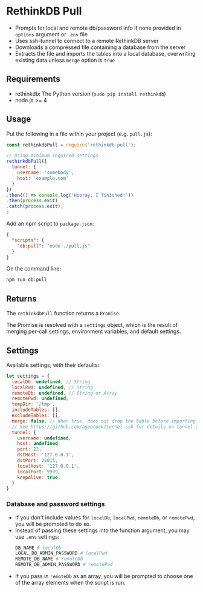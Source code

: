 # RethinkDB Pull

* Prompts for local and remote db/password info if none provided in `options` argument or `.env` file
* Uses ssh-tunnel to connect to a remote RethinkDB server
* Downloads a compressed file containing a database from the server
* Extracts the file and imports the tables into a local database, overwriting existing data unless `merge` option is `true`

## Requirements

* rethinkdb: The Python version (`sudo pip install rethinkdb`)
* node.js >= 4

## Usage

Put the following in a file within your project (e.g. `pull.js`):
```js
const rethinkdbPull = require('rethinkdb-pull');

// Using minimum required settings
rethinkdbPull({
  tunnel: {
    username: 'somebody',
    host: 'example.com'
  }
})
.then(() => console.log('Hooray, I finished!'))
.then(process.exit)
.catch(process.exit);
;
```

Add an npm script to `package.json`:
```json
{
  "scripts": {
    "db:pull": "node ./pull.js"
  }
}
```

On the command line:
```sh
npm run db:pull
```
## Returns

The `rethinkdbPull` function returns a `Promise`.

The Promise is resolved with a `settings` object, which is the result of merging per-call settings, environment variables, and default settings.

## Settings

Available settings, with their defaults:

```js
let settings = {
  localDb: undefined, // String
  localPwd: undefined, // String
  remoteDb: undefined, // String or Array
  remotePwd: undefined,
  tempDir: '/tmp',
  includeTables: [],
  excludeTables: [],
  merge: false, // When true, does not drop the table before importing.
  // See https://github.com/agebrock/tunnel-ssh for details on tunnel settings:
  tunnel: {
    username: undefined,
    host: undefined,
    port: 22,
    dstHost: '127.0.0.1',
    dstPort: 28015,
    localHost: '127.0.0.1',
    localPort: 9999,
    keepAlive: true,
  }
}
```

### Database and password settings
* If you don't include values for `localDb`, `localPwd`, `remoteDb`, or `remotePwd`, you will be prompted to do so.
* Instead of passing these settings into the function argument, you may use `.env` settings:
    ```sh
    DB_NAME # localDb
    LOCAL_DB_ADMIN_PASSWORD # localPwd
    REMOTE_DB_NAME # remoteDb
    REMOTE_DB_ADMIN_PASSWORD # remotePwd
* If you pass in `remoteDb` as an array, you will be prompted to choose one of the array elements when the script is run.
